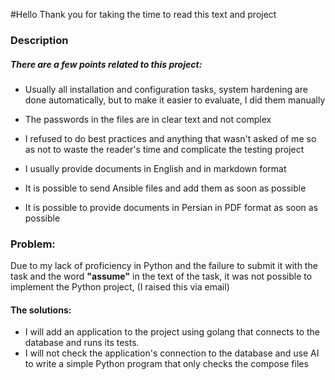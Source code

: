#Hello
Thank you for taking the time to read this text and project
### Description
##### There are a few points related to this project:

- Usually all installation and configuration tasks, system hardening are done automatically, but to make it easier to evaluate, I did them manually
- The passwords in the files are in clear text and not complex
- I refused to do best practices and anything that wasn't asked of me so as not to waste the reader's time and complicate the testing project
- I usually provide documents in English and in markdown format

- It is possible to send Ansible files and add them as soon as possible

- It is possible to provide documents in Persian in PDF format as soon as possible

### Problem:
Due to my lack of proficiency in Python and the failure to submit it with the task and the word **"assume"** in the text of the task, it was not possible to implement the Python project,
(I raised this via email)

#### The solutions:

- I will add an application to the project using golang that connects to the database and runs its tests.
- I will not check the application's connection to the database and use AI to write a simple Python program that only checks the compose files


